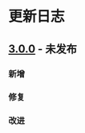 # 更新日志

## [3.0.0](https://github.com/vitarx/core/compare/v2.0.2...v3.0.0) - 未发布

### 新增

### 修复

### 改进